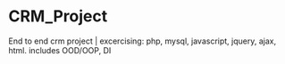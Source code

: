 # CRM_Project
End to end crm project | excercising: php, mysql, javascript, jquery, ajax, html. includes OOD/OOP, DI
